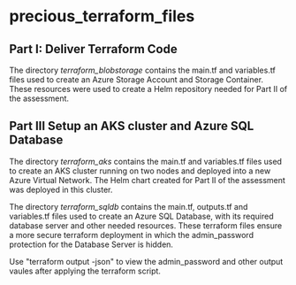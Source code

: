 # precious_terraform_files

## Part I: Deliver Terraform Code

The directory _terraform_blobstorage_ contains the main.tf and variables.tf files used to create an Azure Storage Account and Storage Container. These resources were used to create a Helm repository needed for Part II of the assessment.


## Part III Setup an AKS cluster and Azure SQL Database 

The directory _terraform_aks_ contains the main.tf and variables.tf files used to create an AKS cluster running on two nodes and deployed into a new Azure Virtual Network. The Helm chart created for Part II of the assessment was deployed in this cluster.


The directory _terraform_sqldb_ contains the main.tf, outputs.tf and variables.tf files used to create an Azure SQL Database, with its required database server and other needed resources.
These terraform files ensure a more secure terraform deployment in which the admin_password protection for the Database Server is hidden.

Use "terraform output -json" to view the admin_password and other output vaules after applying the terraform script.
